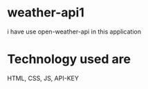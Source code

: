 # weather-api1
i have use open-weather-api in this application 
# Technology used are 
HTML, CSS, JS, API-KEY 
